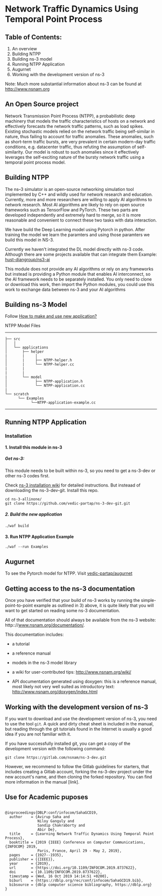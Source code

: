 
Network Traffic Dynamics Using Temporal Point Process
================================

## Table of Contents:

1) An overview
2) Building NTPP
2) Building ns-3 model
3) Running NTPP Application
4) Augurnet
5) Working with the development version of ns-3

Note:  Much more substantial information about ns-3 can be found at
http://www.nsnam.org

## An Open Source project

Network Transmission
Point Process (NTPP), a probabilistic deep machinery
that models the traffic characteristics of hosts on a network and
effectively forecasts the network traffic patterns, such as load
spikes. Existing stochastic models relied on the network traffic
being self-similar in nature, thus failing to account for traffic
anomalies. These anomalies, such as short-term traffic bursts,
are very prevalent in certain modern-day traffic conditions, e.g.
datacenter traffic, thus refuting the assumption of self-similarity.
Our model is robust to such anomalies since it effectively
leverages the self-exciting nature of the bursty network traffic
using a temporal point process model.

## Building NTPP

The ns–3 simulator is an open-source networking simulation tool 
implemented by C++ and wildly used for network research and education.
Currently, more and more researchers are willing to apply AI algorithms
to network research. Most AI algorithms are likely to rely on open source
frameworks such as TensorFlow and PyTorch. These two parts are developed 
independently and extremely hard to merge, so it is more reasonable and 
convenient to connect these two tasks with data interaction.

We have build the Deep Learning model using Pytorch in python. 
After training the model we learn the paramters and using
those paramters we build this model in NS-3. 

Currently we haven't integrated the DL model directly with ns-3 code.
Although there are some projects available that can integrate them
Example: [hust-diangroup/ns3-ai](https://github.com/hust-diangroup/ns3-ai)

This module does not provide any AI algorithms or rely on any frameworks 
but instead is providing a Python module that enables AI interconnect, so
the AI framework needs to be separately installed. You only need to clone
or download this work, then import the Python modules, you could use this
work to exchange data between ns-3 and your AI algorithms

## Building ns-3 Model

Follow [How to make and use new application?](https://www.nsnam.org/wiki/HOWTO_make_and_use_a_new_application)

NTPP Model Files

------------

    ├── src               
    │   │
    │   └── applications         
    │       ├── helper
    |       |     │                
    │       |     ├── NTPP-helper.h
    │       |     └── NTPP-helper.cc
    |       |
    |       |
    |       └── model                 
    │             ├── NTPP-application.h
    │             └── NTPP-application.cc
    |      
    └── scratch
          └── Examples
                └──NTPP-application-example.cc
   


--------

## Running NTPP Application
### Installation
#### 1. Install this module in ns-3
##### Get ns-3:  
This module needs to be built within ns-3, so you need to get a ns-3-dev or other ns-3 codes first.

Check [ns-3 installation wiki](https://www.nsnam.org/wiki/Installation) for detailed instructions.
But insteaad of downloading the ns-3-dev-git. Install this repo.
```
cd ns-3-allinone/
git clone https://github.com/vedic-partap/ns-3-dev-git.git
```

##### 2. Build the new application
```
./waf build
```

#### 3. Run NTPP Application Example
```
./waf --run Examples
```

## Augurnet

To see the Pytorch model for NTPP. Visit [vedic-partap/augurnet](https://github.com/vedic-partap/augurnet)
## Getting access to the ns-3 documentation

Once you have verified that your build of ns-3 works by running
the simple-point-to-point example as outlined in 3) above, it is
quite likely that you will want to get started on reading
some ns-3 documentation.

All of that documentation should always be available from
the ns-3 website: http:://www.nsnam.org/documentation/.

This documentation includes:

  - a tutorial

  - a reference manual

  - models in the ns-3 model library

  - a wiki for user-contributed tips: http://www.nsnam.org/wiki/

  - API documentation generated using doxygen: this is
    a reference manual, most likely not very well suited
    as introductory text:
    http://www.nsnam.org/doxygen/index.html

## Working with the development version of ns-3

If you want to download and use the development version of ns-3, you
need to use the tool `git`. A quick and dirty cheat sheet is included
in the manual, but reading through the git
tutorials found in the Internet is usually a good idea if you are not
familiar with it.

If you have successfully installed git, you can get
a copy of the development version with the following command:
```shell
git clone https://gitlab.com/nsnam/ns-3-dev.git
```

However, we recommend to follow the Gitlab guidelines for starters,
that includes creating a Gitlab account, forking the ns-3-dev project
under the new account's name, and then cloning the forked repository.
You can find more information in the manual [link].

## Use for Academic puposes

```

@inproceedings{DBLP:conf/infocom/SahaGCD19,
  author    = {Avirup Saha and
               Niloy Ganguly and
               Sandip Chakraborty and
               Abir De},
  title     = {Learning Network Traffic Dynamics Using Temporal Point Process},
  booktitle = {2019 {IEEE} Conference on Computer Communications, {INFOCOM} 2019,
               Paris, France, April 29 - May 2, 2019},
  pages     = {1927--1935},
  publisher = {{IEEE}},
  year      = {2019},
  url       = {https://doi.org/10.1109/INFOCOM.2019.8737622},
  doi       = {10.1109/INFOCOM.2019.8737622},
  timestamp = {Wed, 16 Oct 2019 14:14:51 +0200},
  biburl    = {https://dblp.org/rec/conf/infocom/SahaGCD19.bib},
  bibsource = {dblp computer science bibliography, https://dblp.org}
}

```
